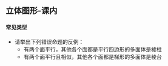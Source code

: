 ## 立体图形-课内

#### 常见类型

- 请举出下列错误命题的反例：
  - 有两个面平行，其他各个面都是平行四边形的多面体是棱柱
  - 有两个面平行且相似，其他各个面都是梯形的多面体是棱台